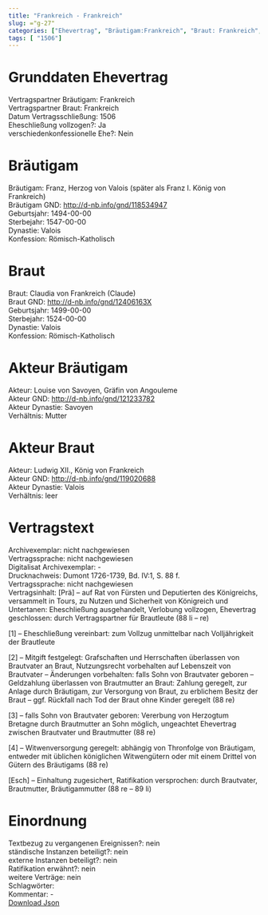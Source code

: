 ```yaml
---
title: "Frankreich - Frankreich"
slug: ="g-27"
categories: ["Ehevertrag", "Bräutigam:Frankreich", "Braut: Frankreich", "Eheschließung vollzogen?:Ja", "verschiedenkonfessionelle Ehe?:Nein", "Dynastie Bräutigam:Valois", "Akteur Bräutigam:Louise von Savoyen, Gräfin von Angouleme", "Akteur Braut:Ludwig XII., König von Frankreich", "Textbezug?:nein", "Ständisch?:nein", "Ratifikation?:nein", "Sonstiges?:nein", "Bräutigam:Frankreich", "Braut: Frankreich"]
tags: [ "1506"]
---
```

<!--more-->

# Grunddaten Ehevertrag

Vertragspartner Bräutigam: Frankreich<br>
Vertragspartner Braut: Frankreich<br>
Datum Vertragsschließung: 1506<br>
Eheschließung vollzogen?: Ja<br>
verschiedenkonfessionelle Ehe?: Nein<br>
# Bräutigam

Bräutigam: Franz, Herzog von Valois (später als Franz I. König von Frankreich)<br>
Bräutigam GND: http://d-nb.info/gnd/118534947<br>
Geburtsjahr: 1494-00-00<br>
Sterbejahr: 1547-00-00<br>
Dynastie: Valois<br>
Konfession: Römisch-Katholisch<br>
# Braut

Braut: Claudia von Frankreich (Claude)<br>
Braut GND: http://d-nb.info/gnd/12406163X<br>
Geburtsjahr: 1499-00-00<br>
Sterbejahr: 1524-00-00<br>
Dynastie: Valois<br>
Konfession: Römisch-Katholisch<br>
# Akteur Bräutigam

Akteur: Louise von Savoyen, Gräfin von Angouleme<br>
Akteur GND: http://d-nb.info/gnd/121233782<br>
Akteur Dynastie: Savoyen<br>
Verhältnis: Mutter<br>
# Akteur Braut

Akteur: Ludwig XII., König von Frankreich<br>
Akteur GND: http://d-nb.info/gnd/119020688<br>
Akteur Dynastie: Valois<br>
Verhältnis: leer<br>
# Vertragstext

Archivexemplar: nicht nachgewiesen<br>
Vertragssprache: nicht nachgewiesen<br>
Digitalisat Archivexemplar: -<br>
Drucknachweis: Dumont 1726-1739, Bd. IV:1, S. 88 f.<br>
Vertragssprache: nicht nachgewiesen<br>
Vertragsinhalt: [Prä] – auf Rat von Fürsten und Deputierten des Königreichs, versammelt in Tours, zu Nutzen und Sicherheit von Königreich und Untertanen: Eheschließung ausgehandelt, Verlobung vollzogen, Ehevertrag geschlossen: durch Vertragspartner für Brautleute (88 li – re)

[1] – Eheschließung vereinbart: zum Vollzug unmittelbar nach Volljährigkeit der Brautleute

[2] – Mitgift festgelegt: Grafschaften und Herrschaften überlassen von Brautvater an Braut, Nutzungsrecht vorbehalten auf Lebenszeit von Brautvater – Änderungen vorbehalten: falls Sohn von Brautvater geboren – Geldzahlung überlassen von Brautmutter an Braut: Zahlung geregelt, zur Anlage durch Bräutigam, zur Versorgung von Braut, zu erblichem Besitz der Braut – ggf. Rückfall nach Tod der Braut ohne Kinder geregelt (88 re)

[3] – falls Sohn von Brautvater geboren: Vererbung von Herzogtum Bretagne durch Brautmutter an Sohn möglich, ungeachtet Ehevertrag zwischen Brautvater und Brautmutter (88 re)

[4] – Witwenversorgung geregelt: abhängig von Thronfolge von Bräutigam, entweder mit üblichen königlichen Witwengütern oder mit einem Drittel von Gütern des Bräutigams (88 re)

[Esch] – Einhaltung zugesichert, Ratifikation versprochen: durch Brautvater, Brautmutter, Bräutigammutter (88 re – 89 li)
<br>
# Einordnung

Textbezug zu vergangenen Ereignissen?: nein<br>
ständische Instanzen beteiligt?: nein<br>
externe Instanzen beteiligt?: nein<br>
Ratifikation erwähnt?: nein<br>
weitere Verträge: nein<br>
Schlagwörter: <br>
Kommentar: -<br>
[Download Json](/vertraege/vertrag-27.json)